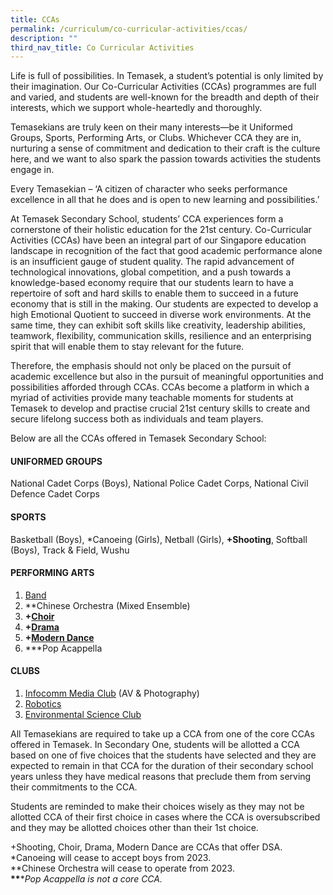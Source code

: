 ```yaml
---
title: CCAs
permalink: /curriculum/co-curricular-activities/ccas/
description: ""
third_nav_title: Co Curricular Activities
---
```

Life is full of possibilities. In Temasek, a student’s potential is only limited by their imagination. Our Co-Curricular Activities (CCAs) programmes are full and varied, and students are well-known for the breadth and depth of their interests, which we support whole-heartedly and thoroughly.  
  
Temasekians are truly keen on their many interests—be it Uniformed Groups, Sports, Performing Arts, or Clubs. Whichever CCA they are in, nurturing a sense of commitment and dedication to their craft is the culture here, and we want to also spark the passion towards activities the students engage in.  
  
Every Temasekian – ‘A citizen of character who seeks performance excellence in all that he does and is open to new learning and possibilities.’  
  
At Temasek Secondary School, students’ CCA experiences form a cornerstone of their holistic education for the 21st century. Co-Curricular Activities (CCAs) have been an integral part of our Singapore education landscape in recognition of the fact that good academic performance alone is an insufficient gauge of student quality. The rapid advancement of technological innovations, global competition, and a push towards a knowledge-based economy require that our students learn to have a repertoire of soft and hard skills to enable them to succeed in a future economy that is still in the making. Our students are expected to develop a high Emotional Quotient to succeed in diverse work environments. At the same time, they can exhibit soft skills like creativity, leadership abilities, teamwork, flexibility, communication skills, resilience and an enterprising spirit that will enable them to stay relevant for the future.  
  
Therefore, the emphasis should not only be placed on the pursuit of academic excellence but also in the pursuit of meaningful opportunities and possibilities afforded through CCAs. CCAs become a platform in which a myriad of activities provide many teachable moments for students at Temasek to develop and practise crucial 21st century skills to create and secure lifelong success both as individuals and team players.  
  
Below are all the CCAs offered in Temasek Secondary School:  
  

#### **UNIFORMED GROUPS**

National Cadet Corps (Boys), National Police Cadet Corps, National Civil Defence Cadet Corps  
  

#### **SPORTS**

Basketball (Boys), \*Canoeing (Girls), Netball (Girls), **+Shooting**, Softball (Boys), Track & Field, Wushu  
  

#### **PERFORMING ARTS**

1. [Band](/curriculum/co-curricular-activities/band/)
2. \*\*Chinese Orchestra (Mixed Ensemble)
3. **+[Choir](/curriculum/co-curricular-activities/choir)**
4. **+[Drama](/curriculum/co-curricular-activities/drama)**
5. **+[Modern Dance](/curriculum/co-curricular-activities/dance)**
6. \*\*\*Pop Acappella  
  

#### **CLUBS**

1. [Infocomm Media Club](/curriculum/co-curricular-activities/infocomm-media-club) (AV & Photography)
2. [Robotics](/curriculum/co-curricular-activities/robotics-club/)
3. [Environmental Science Club](/curriculum/co-curricular-activities/environmental-science-club/)  
  
All Temasekians are required to take up a CCA from one of the core CCAs offered in Temasek. In Secondary One, students will be allotted a CCA based on one of five choices that the students have selected and they are expected to remain in that CCA for the duration of their secondary school years unless they have medical reasons that preclude them from serving their commitments to the CCA.  
  
Students are reminded to make their choices wisely as they may not be allotted CCA of their first choice in cases where the CCA is oversubscribed and they may be allotted choices other than their 1st choice.  
  
+Shooting, Choir, Drama, Modern Dance are CCAs that offer DSA.  
\*Canoeing will cease to accept boys from 2023.  
\*\*Chinese Orchestra will cease to operate from 2023.  
__\*\*__\*_Pop Acappella is not a core CCA._